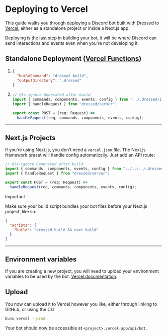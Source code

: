 # Deploying to Vercel

This guide walks you through deploying a Discord bot built with Dressed to [Vercel](https://vercel.com), either as a standalone project or inside a Next.js app.

Deploying is the last step in building your bot, it will be where Discord can send interactions and events even when you're not developing it.

## Standalone Deployment ([Vercel Functions](https://vercel.com/docs/functions/))

1. ```json title="vercel.json"
   {
     "buildCommand": "dressed build",
     "outputDirectory": ".dressed"
   }
   ```

2. ```ts title="api / bot.ts"
   // @ts-ignore Generated after build
   import { commands, components, events, config } from "../.dressed/index.mjs";
   import { handleRequest } from "dressed/server";

   export const POST = (req: Request) =>
     handleRequest(req, commands, components, events, config);
   ```

---

## Next.js Projects

If you’re using Next.js, you don’t need a `vercel.json` file. The Next.js framework preset will handle config automatically. Just add an API route:

```ts title="app / api / bot / route.ts"
// @ts-ignore Generated after build
import { commands, components, events, config } from "../../../.dressed";
import { handleRequest } from "dressed/server";

export const POST = (req: Request) =>
  handleRequest(req, commands, components, events, config);
```

> [!IMPORTANT]
> Make sure your build script bundles your bot files before your Next.js project, like so:
>
> ```json title="package.json"
> {
>   "scripts": {
>     "build": "dressed build && next build"
>   }
> }
> ```

---

## Environment variables

If you are creating a new project, you will need to upload your environment variables to be used by the bot. [Vercel documentation](https://vercel.com/docs/environment-variables).

## Upload

You now can upload it to Vercel however you like, either through linking to GitHub, or using the CLI:

```sh
bunx vercel --prod
```

Your bot should now be accessible at `<project>.vercel.app/api/bot`.
